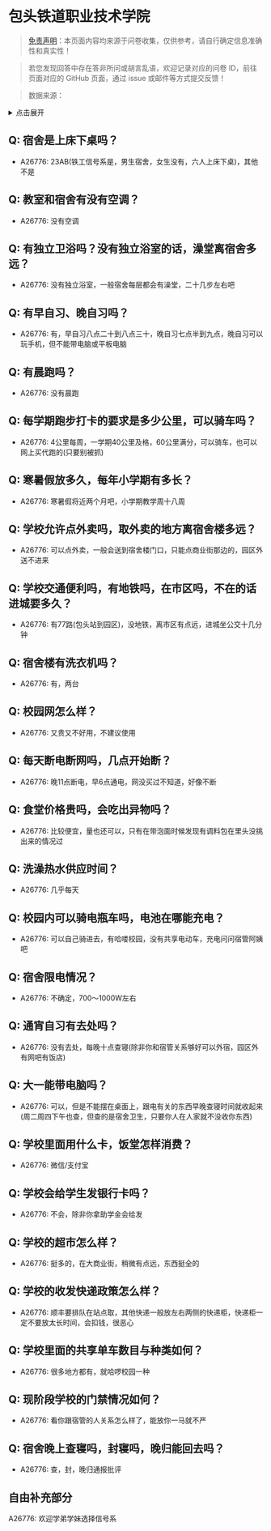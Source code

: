 # 包头铁道职业技术学院

> [免责声明](https://colleges.chat/#_3)：本页面内容均来源于问卷收集，仅供参考，请自行确定信息准确性和真实性！

> 若您发现回答中存在答非所问或胡言乱语，欢迎记录对应的问卷 ID，前往页面对应的 GitHub 页面，通过 issue 或邮件等方式提交反馈！

> 数据来源：

<details><summary>点击展开</summary>
<ul>
<li>A26776: 920653483@qq.com (2024 年 08 月)</li>
</ul>
</details>

## Q: 宿舍是上床下桌吗？

- A26776: 23AB(铁工信号系是，男生宿舍，女生没有，六人上床下桌)，其他不是

## Q: 教室和宿舍有没有空调？

- A26776: 没有空调

## Q: 有独立卫浴吗？没有独立浴室的话，澡堂离宿舍多远？

- A26776: 没有独立浴室，一般宿舍每层都会有澡堂，二十几步左右吧

## Q: 有早自习、晚自习吗？

- A26776: 有，早自习八点二十到八点三十，晚自习七点半到九点，晚自习可以玩手机，但不能带电脑或平板电脑

## Q: 有晨跑吗？

- A26776: 没有晨跑

## Q: 每学期跑步打卡的要求是多少公里，可以骑车吗？

- A26776: 4公里每周，一学期40公里及格，60公里满分，可以骑车，也可以网上买代跑的(只要别被抓)

## Q: 寒暑假放多久，每年小学期有多长？

- A26776: 寒暑假将近两个月吧，小学期教学周十八周

## Q: 学校允许点外卖吗，取外卖的地方离宿舍楼多远？

- A26776: 可以点外卖，一般会送到宿舍楼门口，只能点商业街那边的，园区外送不进来

## Q: 学校交通便利吗，有地铁吗，在市区吗，不在的话进城要多久？

- A26776: 有77路(包头站到园区)，没地铁，离市区有点远，进城坐公交十几分钟

## Q: 宿舍楼有洗衣机吗？

- A26776: 有，两台

## Q: 校园网怎么样？

- A26776: 又贵又不好用，不建议使用

## Q: 每天断电断网吗，几点开始断？

- A26776: 晚11点断电，早6点通电，网没买过不知道，好像不断

## Q: 食堂价格贵吗，会吃出异物吗？

- A26776: 比较便宜，量也还可以，只有在带泡面时候发现有调料包在里头没挑出来的情况过

## Q: 洗澡热水供应时间？

- A26776: 几乎每天

## Q: 校园内可以骑电瓶车吗，电池在哪能充电？

- A26776: 可以自己骑进去，有哈喽校园，没有共享电动车，充电问问宿管阿姨吧

## Q: 宿舍限电情况？

- A26776: 不确定，700～1000W左右

## Q: 通宵自习有去处吗？

- A26776: 没有去处，每晚十点查寝(除非你和宿管关系够好可以外宿，园区外有网吧有饭店)

## Q: 大一能带电脑吗？

- A26776: 可以，但是不能摆在桌面上，跟电有关的东西早晚查寝时间就收起来(周二周四下午也查，但查的是宿舍卫生，只要你人在人家就不没收你东西)

## Q: 学校里面用什么卡，饭堂怎样消费？

- A26776: 微信/支付宝

## Q: 学校会给学生发银行卡吗？

- A26776: 不会，除非你拿助学金会给发

## Q: 学校的超市怎么样？

- A26776: 挺多的，在大商业街，稍微有点远，东西挺全的

## Q: 学校的收发快递政策怎么样？

- A26776: 顺丰要排队在站点取，其他快递一般放左右两侧的快递柜，快递柜一定不要放太长时间，会扣钱，很恶心

## Q: 学校里面的共享单车数目与种类如何？

- A26776: 很多地方都有，就哈啰校园一种

## Q: 现阶段学校的门禁情况如何？

- A26776: 看你跟宿管的人关系怎么样了，能放你一马就不严

## Q: 宿舍晚上查寝吗，封寝吗，晚归能回去吗？

- A26776: 查，封，晚归通报批评

## 自由补充部分

A26776: 欢迎学弟学妹选择信号系